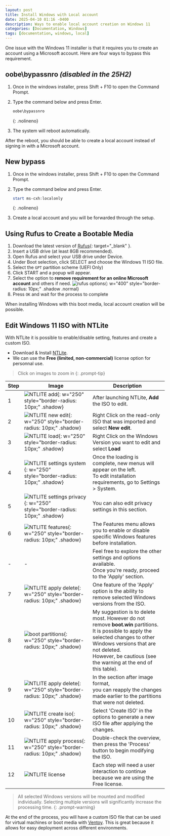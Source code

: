 ```yaml
---
layout: post
title: Install Windows with Local account
date: 2025-04-10 01:16 -0400
description: Ways to enable local account creation on Windows 11
categories: [Documentation, Windows]
tags: [documentation, windows, local]
---
```


One issue with the Windows 11 installer is that it requires you to create an account using a Microsoft account. Here are four ways to bypass this requirement.

## oobe\bypassnro _(disabled in the 25H2)_

1. Once in the windows installer, press Shift + F10 to open the Command Prompt.
1. Type the command below and press Enter.

    ```powershell
    oobe\bypassnro
    ```
    {: .nolineno}

1. The system will reboot automatically.

After the reboot, you should be able to create a local account instead of signing in with a Microsoft account.

## New bypass

1. Once in the windows installer, press Shift + F10 to open the Command Prompt.
1. Type the command below and press Enter.

    ```powershell
    start ms-cxh:localonly
    ```
    {: .nolineno}
    
1. Create a local account and you will be forwarded through the setup.

## Using **Rufus** to Create a Bootable Media

1. Download the latest version of [Rufus](https://rufus.ie/en/){: target="_blank" }.
1. Insert a USB drive (at least 8GB recommended).
1. Open Rufus and select your USB drive under Device.
1. Under Boot selection, click SELECT and choose the Windows 11 ISO file.
1. Select the `GPT` partition scheme (UEFI Only)
1. Click START and a popup will appear.
1. Select the option to **remove requirement for an online Microsoft account** and others if need.
![rufus options](/assets/img/rufus.png){: w="400" style="border-radius: 10px;" .shadow .normal}
1. Press `OK` and wait for the process to complete

When installing Windows with this boot media, local account creation will be possible.

## Edit Windows 11 ISO with NTLite

With NTLite it is possible to enable/disable setting, features and create a custom ISO.

- Download & Install [NTLite](https://www.ntlite.com/download/).
- We can use the **Free (limited, non-commercial)** license option for personnal use.

> Click on images to zoom in
{: .prompt-tip}

Step|Image|Description
-|-|-
1|![NTLITE add](/assets/img/windows/ntlite-add.png){: w="250" style="border-radius: 10px;" .shadow}|After launching NTLite, **Add** the ISO to edit.
2|![NTLITE new edit](/assets/img/windows/ntlite-new-edit.png){: w="250" style="border-radius: 10px;" .shadow}|Right Click on the read-only ISO that was imported and select **New edit**.
3|![NTLITE load](/assets/img/windows/ntlite-load.png){: w="250" style="border-radius: 10px;" .shadow}| Right Click on the Windows Version you want to edit and select **Load**
4|![NTLITE settings system](/assets/img/windows/ntlite-system.png){: w="250" style="border-radius: 10px;" .shadow}| Once the loading is complete, new menus will appear on the left.<br>To edit installation requirements, go to Settings > System.
5|![NTLITE settings privacy](/assets/img/windows/ntlite-privacy.png){: w="250" style="border-radius: 10px;" .shadow}| You can also edit privacy settings in this section.
6|![NTLITE features](/assets/img/windows/ntlite-features.png){: w="250" style="border-radius: 10px;" .shadow}| The Features menu allows you to enable or disable specific Windows features before installation.
-|-|Feel free to explore the other settings and options available.<br>Once you're ready, proceed to the 'Apply' section.
7|![NTLITE apply delete](/assets/img/windows/apply-delete.png){: w="250" style="border-radius: 10px;" .shadow}| One feature of the 'Apply' option is the ability to remove selected Windows versions from the ISO.
8|![boot partitions](/assets/img/windows/boot.png){: w="250" style="border-radius: 10px;" .shadow}|My suggestion is to delete most. However do not remove **boot.win** partitions.<br>It is possible to apply the selected changes to other Windows versions that are not deleted.<br>However, be cautious (see the warning at the end of this table).
9|![NTLITE apply delete](/assets/img/windows/apply-reapply.png){: w="250" style="border-radius: 10px;" .shadow}| In the section after image format,<br>you can reapply the changes made earlier to the partitions that were not deleted.
10|![NTLITE create iso](/assets/img/windows/apply-create-iso.png){: w="250" style="border-radius: 10px;" .shadow}| Select 'Create ISO' in the options to generate a new ISO file after applying the changes.
11|![NTLITE apply process](/assets/img/windows/apply-process.png){: w="250" style="border-radius: 10px;" .shadow}| Double-check the overview, then press the 'Process' button to begin modifying the ISO.
12|![NTLITE license](/assets/img/windows/premium-feature.png)|Each step will need a user interaction to continue because we are using the Free license.

> All selected Windows versions will be mounted and modified individually. Selecting multiple versions will significantly increase the processing time.
{: .prompt-warning}

At the end of the process, you will have a custom ISO file that can be used for virtual machines or boot media with [Ventoy](https://www.ventoy.net/). This is great because it allows for easy deployment across different environments.